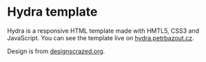 Hydra template
=============
Hydra is a responsive HTML template made with HMTL5, CSS3 and JavaScript. You can see the template live on [hydra.petrbazout.cz](http://hydra.petrbazout.cz).

Design is from [designscrazed.org](http://designscrazed.org/free-photoshop-psd-website-templates/).